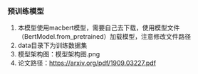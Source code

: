 ### 预训练模型
1. 本模型使用macbert模型，需要自己去下载，使用模型文件（BertModel.from_pretrained）加载模型，注意修改文件路径
2. data目录下为训练数据集
3. 模型架构图：模型架构图.png
4. 论文路径：https://arxiv.org/pdf/1909.03227.pdf